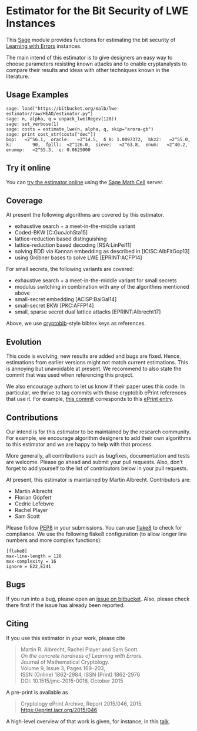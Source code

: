 # Estimator for the Bit Security of LWE Instances

This [Sage](http://sagemath.org) module provides functions for estimating the bit security of [Learning with Errors](https://en.wikipedia.org/wiki/Learning_with_errors) instances.

The main intend of this estimator is to give designers an easy way to choose parameters resisting known attacks and to enable cryptanalysts to compare their results and ideas with other techniques known in the literature.

## Usage Examples ##

    sage: load("https://bitbucket.org/malb/lwe-estimator/raw/HEAD/estimator.py")
    sage: n, alpha, q = unpack_lwe(Regev(128))
    sage: set_verbose(1)
    sage: costs = estimate_lwe(n, alpha, q, skip="arora-gb")
    sage: print cost_str(costs["dec"])
    bop:   ≈2^56.1,  oracle:   ≈2^14.5,  δ_0: 1.0097372,  bkz2:   ≈2^55.0,  k:        90,  fplll:  ≈2^126.0,  sieve:   ≈2^63.8,  enum:   ≈2^40.2,  enumop:   ≈2^55.3,  ε: 0.0625000

## Try it online ##

You can [try the estimator online](http://aleph.sagemath.org/?z=eJxNjcEKwjAQBe-F_kPoqYXYjZWkKHgQFPyLkOhii6mJyWrx782hiO84MPOcN9e6GohC2gHYkezrckdqfbzBZJwFN-MKE42TIR8hmhnOp8MRfqgNn6opiwdnxoXBcPZke9ZJxZlohRDbXknVSbGMMyXlpi-LhKTfGK1PWK-zr7O1NFHnz_ov2HwBPwsyhw==&lang=sage) using the [Sage Math Cell](http://aleph.sagemath.org/) server. 

## Coverage ##

At present the following algorithms are covered by this estimator.

- exhaustive search + a meet-in-the-middle variant
- Coded-BKW [C:GuoJohSta15]
- lattice-reduction based distinguishing
- lattice-reduction based decoding [RSA:LinPei11]
- solving BDD via Kannan embedding as described in [ICISC:AlbFitGop13]
- using Gröbner bases to solve LWE [EPRINT:ACFP14]

For small secrets, the following variants are covered:

- exhaustive search + a meet-in-the-middle variant for small secrets
- modulus switching in combination with any of the algorithms mentioned above
- small-secret embedding [ACISP:BaiGal14]
- small-secret BKW [PKC:AFFP14]
- small, sparse secret dual lattice attacks [EPRINT:Albrecht17]

Above, we use [cryptobib](http://cryptobib.di.ens.fr)-style bibtex keys as references.

## Evolution ##

This code is evolving, new results are added and bugs are fixed. Hence, estimations from earlier versions might not match current estimations. This is annoying but unavoidable at present. We recommend to also state the commit that was used when referencing this project.

We also encourage authors to let us know if their paper uses this code. In particular, we thrive to tag commits with those cryptobib ePrint references that use it. For example, [this commit](https://bitbucket.org/malb/lwe-estimator/src/6295aa59048daa5d9598378386cb61887a1fe949/?at=EPRINT_Albrecht17) corresponds to this [ePrint entry](https://ia.cr/2017/047).

## Contributions ##

Our intend is for this estimator to be maintained by the research community. For example, we encourage algorithm designers to add their own algorithms to this estimator and we are happy to help with that process.

More generally, all contributions such as bugfixes, documentation and tests are welcome. Please go ahead and submit your pull requests. Also, don’t forget to add yourself to the list of contributors below in your pull requests.

At present, this estimator is maintained by Martin Albrecht. Contributors are:

- Martin Albrecht
- Florian Göpfert
- Cedric Lefebvre
- Rachel Player
- Sam Scott

Please follow [PEP8](https://www.python.org/dev/peps/pep-0008/) in your submissions. You can use [flake8](http://flake8.pycqa.org/en/latest/) to check for compliance. We use the following flake8 configuration (to allow longer line numbers and more complex functions):

```
[flake8]
max-line-length = 120
max-complexity = 16
ignore = E22,E241
```

## Bugs ##

If you run into a bug, please open an [issue on bitbucket](https://bitbucket.org/malb/lwe-estimator/issues?status=new&status=open). Also, please check there first if the issue has already been reported.


## Citing ##

If you use this estimator in your work, please cite

> Martin R. Albrecht, Rachel Player and Sam Scott.  
> *On the concrete hardness of Learning with Errors*.  
> Journal of Mathematical Cryptology.  
> Volume 9, Issue 3, Pages 169–203,  
> ISSN (Online) 1862-2984, ISSN (Print) 1862-2976  
> DOI: 10.1515/jmc-2015-0016, October 2015

A pre-print is available as

> Cryptology ePrint Archive, Report 2015/046, 2015.
> https://eprint.iacr.org/2015/046

A high-level overview of that work is given, for instance, in this [talk](https://martinralbrecht.files.wordpress.com/2015/05/20150507-lwe-survey-london.pdf).

